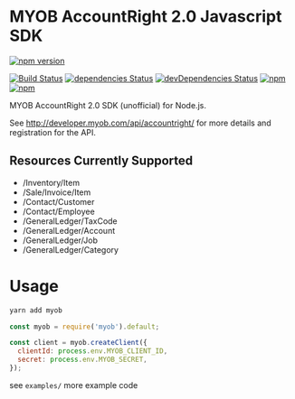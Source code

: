 # MYOB AccountRight 2.0 Javascript SDK
[![npm version](https://badge.fury.io/js/myob.svg)](https://badge.fury.io/js/myob)

[![Build Status](https://travis-ci.org/ordermentum/myob-javascript-sdk.svg?branch=master)](https://travis-ci.org/ordermentum/myob-javascript-sdk)
[![dependencies Status](https://david-dm.org/ordermentum/myob-javascript-sdk/status.svg)](https://david-dm.org/ordermentum/myob-javascript-sdk)
[![devDependencies Status](https://david-dm.org/ordermentum/steveo/dev-status.svg)](https://david-dm.org/ordermentum/myob-javascript-sdk?type=dev)
[![npm](https://img.shields.io/npm/l/myob.svg)](https://www.npmjs.com/package/myob)
[![npm](https://img.shields.io/npm/dt/myob.svg)](https://www.npmjs.com/package/myob)

MYOB AccountRight 2.0 SDK (unofficial) for Node.js.

See http://developer.myob.com/api/accountright/ for more details and registration for the API.

## Resources Currently Supported

* /Inventory/Item
* /Sale/Invoice/Item
* /Contact/Customer
* /Contact/Employee
* /GeneralLedger/TaxCode
* /GeneralLedger/Account
* /GeneralLedger/Job
* /GeneralLedger/Category


# Usage

```bash
yarn add myob
```

```javascript
const myob = require('myob').default;

const client = myob.createClient({
  clientId: process.env.MYOB_CLIENT_ID,
  secret: process.env.MYOB_SECRET,
});

```

see `examples/` more example code
